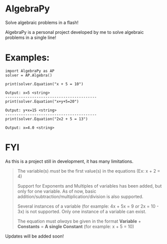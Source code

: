 # AlgebraPy
Solve algebraic problems in a flash!

AlgebraPy is a personal project developed by me to solve algebraic problems in a single line!

# Examples:

```
import AlgebraPy as AP
solver = AP.Algebra()

print(solver.Equation("x + 5 = 10")

Output: x=5 <string>
-----------------------------------------
print(solver.Equation("x+y+5=20")

Output: y+x=15 <string>
-----------------------------------------
print(solver.Equation("2x2 + 5 = 13")

Output: x=4.0 <string>
```

# FYI

As this is a project still in development, it has many limitations.

> The variable(s) *must* be the first value(s) in the equations (Ex: x + 2 = 4)
> 
> Support for Exponents and Multiples of variables has been added, but only for one variable. As of now, basic addition/subtraction/multiplication/division is also supported.
>
> Several instances of a variable (for example: 4x + 5x = 9 *or* 2x = 10 - 3x) is not supported. Only one instance of a variable can exist.
>
> The equation must *always* be given in the format **Variable** + **Constants** = **A single Constant** (for example: x + 5 = 10)

Updates will be added soon!
